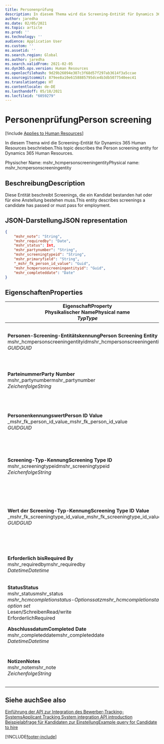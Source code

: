 ```yaml
---
title: Personenprüfung
description: In diesem Thema wird die Screening-Entität für Dynamics 365 Human Resources beschrieben.
author: jaredha
ms.date: 02/05/2021
ms.topic: article
ms.prod: ''
ms.technology: ''
audience: Application User
ms.custom: ''
ms.assetid: ''
ms.search.region: Global
ms.author: jaredha
ms.search.validFrom: 2021-02-05
ms.dyn365.ops.version: Human Resources
ms.openlocfilehash: 9d29b26094e307c3f68d57f297ab3614f3a5ccae
ms.sourcegitcommit: 879ee8a10e6158885795dce4b3db5077540eec41
ms.translationtype: HT
ms.contentlocale: de-DE
ms.lasthandoff: 05/18/2021
ms.locfileid: "6059279"
---
```

# <a name="person-screening"></a><span data-ttu-id="5523a-103">Personenprüfung</span><span class="sxs-lookup"><span data-stu-id="5523a-103">Person screening</span></span>

[!include [Applies to Human Resources](../includes/applies-to-hr.md)]

<span data-ttu-id="5523a-104">In diesem Thema wird die Screening-Entität für Dynamics 365 Human Resources beschrieben.</span><span class="sxs-lookup"><span data-stu-id="5523a-104">This topic describes the Person screening entity for Dynamics 365 Human Resources.</span></span>

<span data-ttu-id="5523a-105">Physischer Name: mshr_hcmpersonscreeningentity</span><span class="sxs-lookup"><span data-stu-id="5523a-105">Physical name: mshr_hcmpersonscreeningentity</span></span>

## <a name="description"></a><span data-ttu-id="5523a-106">Beschreibung</span><span class="sxs-lookup"><span data-stu-id="5523a-106">Description</span></span>

<span data-ttu-id="5523a-107">Diese Entität beschreibt Screenings, die ein Kandidat bestanden hat oder für eine Anstellung bestehen muss.</span><span class="sxs-lookup"><span data-stu-id="5523a-107">This entity describes screenings a candidate has passed or must pass for employment.</span></span>

## <a name="json-representation"></a><span data-ttu-id="5523a-108">JSON-Darstellung</span><span class="sxs-lookup"><span data-stu-id="5523a-108">JSON representation</span></span>

```json
{
    "mshr_note": "String",
    "mshr_requiredby": "Date",
    "mshr_status": Int,
    "mshr_partynumber": "String",
    "mshr_screeningtypeid": "String",
    "mshr_primaryfield": "String",
    "_mshr_fk_person_id_value": "Guid",
    "mshr_hcmpersonscreeningentityid": "Guid",
    "mshr_completeddate": "Date"
}
```

## <a name="properties"></a><span data-ttu-id="5523a-109">Eigenschaften</span><span class="sxs-lookup"><span data-stu-id="5523a-109">Properties</span></span>

| <span data-ttu-id="5523a-110">Eigenschaft</span><span class="sxs-lookup"><span data-stu-id="5523a-110">Property</span></span><br><span data-ttu-id="5523a-111">**Physikalischer Name**</span><span class="sxs-lookup"><span data-stu-id="5523a-111">**Physical name**</span></span><br><span data-ttu-id="5523a-112">**_Typ_**</span><span class="sxs-lookup"><span data-stu-id="5523a-112">**_Type_**</span></span> | <span data-ttu-id="5523a-113">Verwenden</span><span class="sxs-lookup"><span data-stu-id="5523a-113">Use</span></span> | <span data-ttu-id="5523a-114">Beschreibung</span><span class="sxs-lookup"><span data-stu-id="5523a-114">Description</span></span> |
| --- | --- | --- |
| <span data-ttu-id="5523a-115">**Personen-Screening-Entitätskennung**</span><span class="sxs-lookup"><span data-stu-id="5523a-115">**Person Screening Entity ID**</span></span><br><span data-ttu-id="5523a-116">mshr_hcmpersonscreeningentityid</span><span class="sxs-lookup"><span data-stu-id="5523a-116">mshr_hcmpersonscreeningentityid</span></span><br><span data-ttu-id="5523a-117">*GUID*</span><span class="sxs-lookup"><span data-stu-id="5523a-117">*GUID*</span></span> | <span data-ttu-id="5523a-118">Schreibgeschützt</span><span class="sxs-lookup"><span data-stu-id="5523a-118">Read-only</span></span><br><span data-ttu-id="5523a-119">Erforderlich</span><span class="sxs-lookup"><span data-stu-id="5523a-119">Required</span></span><br><span data-ttu-id="5523a-120">Vom System generiert</span><span class="sxs-lookup"><span data-stu-id="5523a-120">System-generated</span></span> | <span data-ttu-id="5523a-121">Eindeutiger primärer Bezeichner für den Personen-Screening-Datensatz.</span><span class="sxs-lookup"><span data-stu-id="5523a-121">Unique primary identifier for the person screening record.</span></span> |
| <span data-ttu-id="5523a-122">**Parteinummer**</span><span class="sxs-lookup"><span data-stu-id="5523a-122">**Party Number**</span></span><br><span data-ttu-id="5523a-123">mshr_partynumber</span><span class="sxs-lookup"><span data-stu-id="5523a-123">mshr_partynumber</span></span><br><span data-ttu-id="5523a-124">*Zeichenfolge*</span><span class="sxs-lookup"><span data-stu-id="5523a-124">*String*</span></span> | <span data-ttu-id="5523a-125">Lesen/Schreiben</span><span class="sxs-lookup"><span data-stu-id="5523a-125">Read/write</span></span><br><span data-ttu-id="5523a-126">Erforderlich</span><span class="sxs-lookup"><span data-stu-id="5523a-126">Required</span></span> | <span data-ttu-id="5523a-127">Die dem Kandidaten zugeordnete Partei-(Personen-)Nummer.</span><span class="sxs-lookup"><span data-stu-id="5523a-127">The party (person) number associated with the candidate.</span></span> |
| <span data-ttu-id="5523a-128">**Personenkennungswert**</span><span class="sxs-lookup"><span data-stu-id="5523a-128">**Person ID Value**</span></span><br><span data-ttu-id="5523a-129">_mshr_fk_person_id_value</span><span class="sxs-lookup"><span data-stu-id="5523a-129">_mshr_fk_person_id_value</span></span><br><span data-ttu-id="5523a-130">*GUID*</span><span class="sxs-lookup"><span data-stu-id="5523a-130">*GUID*</span></span> | <span data-ttu-id="5523a-131">Schreibgeschützt</span><span class="sxs-lookup"><span data-stu-id="5523a-131">Read-only</span></span><br><span data-ttu-id="5523a-132">Erforderlich</span><span class="sxs-lookup"><span data-stu-id="5523a-132">Required</span></span><br><span data-ttu-id="5523a-133">Fremdschlüssel: mshr_dirpersonentityid von mshr_dirpersonentity</span><span class="sxs-lookup"><span data-stu-id="5523a-133">Foreign key: mshr_dirpersonentityid of mshr_dirpersonentity</span></span> | <span data-ttu-id="5523a-134">Der vom System generierte Bezeichner des Entitätsdatensatzes der Partei (Person).</span><span class="sxs-lookup"><span data-stu-id="5523a-134">The system-generated identifier of the party (person) entity record.</span></span> |
| <span data-ttu-id="5523a-135">**Screening-Typ-Kennung**</span><span class="sxs-lookup"><span data-stu-id="5523a-135">**Screening Type ID**</span></span><br><span data-ttu-id="5523a-136">mshr_screeningtypeid</span><span class="sxs-lookup"><span data-stu-id="5523a-136">mshr_screeningtypeid</span></span><br><span data-ttu-id="5523a-137">*Zeichenfolge*</span><span class="sxs-lookup"><span data-stu-id="5523a-137">*String*</span></span> | <span data-ttu-id="5523a-138">Lesen/Schreiben</span><span class="sxs-lookup"><span data-stu-id="5523a-138">Read/write</span></span><br><span data-ttu-id="5523a-139">Erforderlich</span><span class="sxs-lookup"><span data-stu-id="5523a-139">Required</span></span><br><span data-ttu-id="5523a-140">Fremdschlüssel: ScreeningType</span><span class="sxs-lookup"><span data-stu-id="5523a-140">Foreign key: ScreeningType</span></span> | <span data-ttu-id="5523a-141">Der Bezeichner des Screening-Typs, der in Human Resources definiert ist.</span><span class="sxs-lookup"><span data-stu-id="5523a-141">The identifier of the screening type defined in Human Resources.</span></span> |
| <span data-ttu-id="5523a-142">**Wert der Screening-Typ-Kennung**</span><span class="sxs-lookup"><span data-stu-id="5523a-142">**Screening Type ID Value**</span></span><br><span data-ttu-id="5523a-143">_mshr_fk_screeningtype_id_value</span><span class="sxs-lookup"><span data-stu-id="5523a-143">_mshr_fk_screeningtype_id_value</span></span><br><span data-ttu-id="5523a-144">*GUID*</span><span class="sxs-lookup"><span data-stu-id="5523a-144">*GUID*</span></span> | <span data-ttu-id="5523a-145">Schreibgeschützt</span><span class="sxs-lookup"><span data-stu-id="5523a-145">Read-only</span></span><br><span data-ttu-id="5523a-146">Erforderlich</span><span class="sxs-lookup"><span data-stu-id="5523a-146">Required</span></span><br><span data-ttu-id="5523a-147">Fremdschlüssel: mshr_hcmscreeningtypeentityid von mshr_hcmscreeningtypeentity</span><span class="sxs-lookup"><span data-stu-id="5523a-147">Foreign key: mshr_hcmscreeningtypeentityid of mshr_hcmscreeningtypeentity</span></span> | <span data-ttu-id="5523a-148">Vom System generierter Bezeichner für den Screening-Typ-Datensatz der zugeordneten Entität.</span><span class="sxs-lookup"><span data-stu-id="5523a-148">System-generated identifier for the screening type record in the associated entity.</span></span> |
| <span data-ttu-id="5523a-149">**Erforderlich bis**</span><span class="sxs-lookup"><span data-stu-id="5523a-149">**Required By**</span></span><br><span data-ttu-id="5523a-150">mshr_requiredby</span><span class="sxs-lookup"><span data-stu-id="5523a-150">mshr_requiredby</span></span><br><span data-ttu-id="5523a-151">*Datetime*</span><span class="sxs-lookup"><span data-stu-id="5523a-151">*Datetime*</span></span> | <span data-ttu-id="5523a-152">Lesen/Schreiben</span><span class="sxs-lookup"><span data-stu-id="5523a-152">Read/write</span></span><br><span data-ttu-id="5523a-153">Optional</span><span class="sxs-lookup"><span data-stu-id="5523a-153">Optional</span></span> | <span data-ttu-id="5523a-154">Das Datum, bis zu dem das Screening abgeschlossen sein muss.</span><span class="sxs-lookup"><span data-stu-id="5523a-154">The date by which the screening is required to be completed.</span></span> |
| <span data-ttu-id="5523a-155">**Status**</span><span class="sxs-lookup"><span data-stu-id="5523a-155">**Status**</span></span><br><span data-ttu-id="5523a-156">mshr_status</span><span class="sxs-lookup"><span data-stu-id="5523a-156">mshr_status</span></span><br><span data-ttu-id="5523a-157">*mshr_hcmcompletionstatus-Optionssatz*</span><span class="sxs-lookup"><span data-stu-id="5523a-157">*mshr_hcmcompletionstatus option set*</span></span><br><span data-ttu-id="5523a-158">Lesen/Schreiben</span><span class="sxs-lookup"><span data-stu-id="5523a-158">Read/write</span></span><br><span data-ttu-id="5523a-159">Erforderlich</span><span class="sxs-lookup"><span data-stu-id="5523a-159">Required</span></span> | <span data-ttu-id="5523a-160">Gibt den Status des Kandidaten für das Screening an.</span><span class="sxs-lookup"><span data-stu-id="5523a-160">Provides the candidate’s status for the screening.</span></span> |
| <span data-ttu-id="5523a-161">**Abschlussdatum**</span><span class="sxs-lookup"><span data-stu-id="5523a-161">**Completed Date**</span></span><br><span data-ttu-id="5523a-162">mshr_completeddate</span><span class="sxs-lookup"><span data-stu-id="5523a-162">mshr_completeddate</span></span><br><span data-ttu-id="5523a-163">*Datetime*</span><span class="sxs-lookup"><span data-stu-id="5523a-163">*Datetime*</span></span> | <span data-ttu-id="5523a-164">Lesen/Schreiben</span><span class="sxs-lookup"><span data-stu-id="5523a-164">Read/write</span></span><br><span data-ttu-id="5523a-165">Optional</span><span class="sxs-lookup"><span data-stu-id="5523a-165">Optional</span></span> | <span data-ttu-id="5523a-166">Das Datum, an dem das Screening abgeschlossen wurde.</span><span class="sxs-lookup"><span data-stu-id="5523a-166">The date the screening was completed.</span></span> |
| <span data-ttu-id="5523a-167">**Notizen**</span><span class="sxs-lookup"><span data-stu-id="5523a-167">**Notes**</span></span><br><span data-ttu-id="5523a-168">mshr_note</span><span class="sxs-lookup"><span data-stu-id="5523a-168">mshr_note</span></span><br><span data-ttu-id="5523a-169">*Zeichenfolge*</span><span class="sxs-lookup"><span data-stu-id="5523a-169">*String*</span></span> | <span data-ttu-id="5523a-170">Lesen/Schreiben</span><span class="sxs-lookup"><span data-stu-id="5523a-170">Read/write</span></span><br><span data-ttu-id="5523a-171">Optional</span><span class="sxs-lookup"><span data-stu-id="5523a-171">Optional</span></span> | <span data-ttu-id="5523a-172">Hinweise zur Verwendung durch den Personalbeschaffer oder Personalvermittler.</span><span class="sxs-lookup"><span data-stu-id="5523a-172">Notes for use by hiring managers and recruiters.</span></span> |

## <a name="see-also"></a><span data-ttu-id="5523a-173">Siehe auch</span><span class="sxs-lookup"><span data-stu-id="5523a-173">See also</span></span>

[<span data-ttu-id="5523a-174">Einführung der API zur Integration des Bewerber-Tracking-Systems</span><span class="sxs-lookup"><span data-stu-id="5523a-174">Applicant Tracking System integration API introduction</span></span>](hr-admin-integration-ats-api-introduction.md)<br>
[<span data-ttu-id="5523a-175">Beispielabfrage für Kandidaten zur Einstellung</span><span class="sxs-lookup"><span data-stu-id="5523a-175">Example query for Candidate to hire</span></span>](hr-admin-integration-ats-api-candidate-to-hire-example-query.md)



[!INCLUDE[footer-include](../includes/footer-banner.md)]